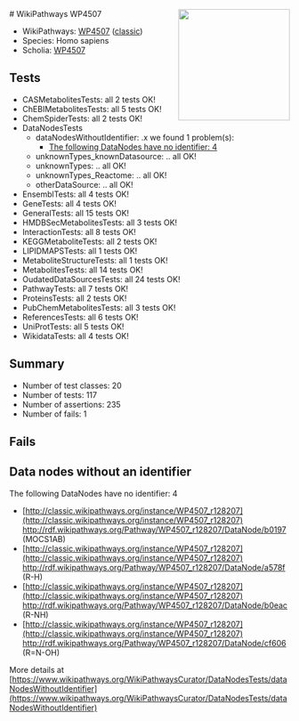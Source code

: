 <img style="float: right; width: 200px" src="https://upload.wikimedia.org/wikipedia/commons/thumb/8/83/Wplogo_with_text_500.png/640px-Wplogo_with_text_500.png" />
# WikiPathways WP4507

* WikiPathways: [WP4507](https://wikipathways.org/pathways/WP4507) ([classic](https://classic.wikipathways.org/instance/WP4507))
* Species: Homo sapiens
* Scholia: [WP4507](https://scholia.toolforge.org/wikipathways/WP4507)
## Tests
* CASMetabolitesTests: all 2 tests OK!
* ChEBIMetabolitesTests: all 5 tests OK!
* ChemSpiderTests: all 2 tests OK!
* DataNodesTests
    * dataNodesWithoutIdentifier: .x we found 1 problem(s):
        * [The following DataNodes have no identifier: 4](#d2d32fa3)
    * unknownTypes_knownDatasource: .. all OK!
    * unknownTypes: .. all OK!
    * unknownTypes_Reactome: .. all OK!
    * otherDataSource: .. all OK!
* EnsemblTests: all 4 tests OK!
* GeneTests: all 4 tests OK!
* GeneralTests: all 15 tests OK!
* HMDBSecMetabolitesTests: all 3 tests OK!
* InteractionTests: all 8 tests OK!
* KEGGMetaboliteTests: all 2 tests OK!
* LIPIDMAPSTests: all 1 tests OK!
* MetaboliteStructureTests: all 1 tests OK!
* MetabolitesTests: all 14 tests OK!
* OudatedDataSourcesTests: all 24 tests OK!
* PathwayTests: all 7 tests OK!
* ProteinsTests: all 2 tests OK!
* PubChemMetabolitesTests: all 3 tests OK!
* ReferencesTests: all 6 tests OK!
* UniProtTests: all 5 tests OK!
* WikidataTests: all 4 tests OK!


## Summary

* Number of test classes: 20
* Number of tests: 117
* Number of assertions: 235
* Number of fails: 1

## Fails

<a name="d2d32fa3" />

## Data nodes without an identifier

The following DataNodes have no identifier: 4

* [http://classic.wikipathways.org/instance/WP4507_r128207](http://classic.wikipathways.org/instance/WP4507_r128207) http://rdf.wikipathways.org/Pathway/WP4507_r128207/DataNode/b0197 (MOCS1AB)
* [http://classic.wikipathways.org/instance/WP4507_r128207](http://classic.wikipathways.org/instance/WP4507_r128207) http://rdf.wikipathways.org/Pathway/WP4507_r128207/DataNode/a578f (R-H)
* [http://classic.wikipathways.org/instance/WP4507_r128207](http://classic.wikipathways.org/instance/WP4507_r128207) http://rdf.wikipathways.org/Pathway/WP4507_r128207/DataNode/b0eac (R-NH)
* [http://classic.wikipathways.org/instance/WP4507_r128207](http://classic.wikipathways.org/instance/WP4507_r128207) http://rdf.wikipathways.org/Pathway/WP4507_r128207/DataNode/cf606 (R=N-OH)


More details at [https://www.wikipathways.org/WikiPathwaysCurator/DataNodesTests/dataNodesWithoutIdentifier](https://www.wikipathways.org/WikiPathwaysCurator/DataNodesTests/dataNodesWithoutIdentifier)

